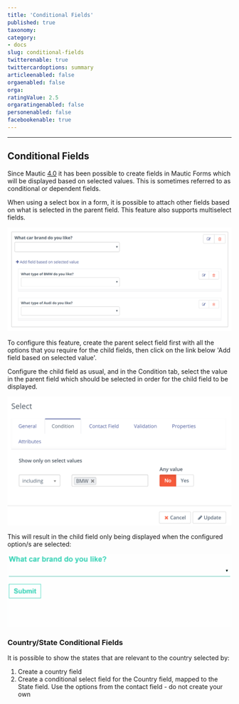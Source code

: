 ```yaml
---
title: 'Conditional Fields'
published: true
taxonomy:
category:
- docs
slug: conditional-fields
twitterenable: true
twittercardoptions: summary
articleenabled: false
orgaenabled: false
orga:
ratingValue: 2.5
orgaratingenabled: false
personenabled: false
facebookenable: true
---
```


---------------------

## Conditional Fields

Since Mautic [4.0][mautic-4] it has been possible to create fields in Mautic Forms which will be displayed based on selected values. This is sometimes referred to as conditional or dependent fields.

When using a select box in a form, it is possible to attach other fields based on what is selected in the parent field. This feature also supports multiselect fields.

![Screenshot showing two conditional fields on a Mautic form](conditional-fields-on-form.png)

To configure this feature, create the parent select field first with all the options that you require for the child fields, then click on the link below 'Add field based on selected value'.  

Configure the child field as usual, and in the Condition tab, select the value in the parent field which should be selected in order for the child field to be displayed.

![Screenshot showing the condition field being selected in the Condition tab](configure-field-select.png)

This will result in the child field only being displayed when the configured option/s are selected:

![Animated GIF showing a conditional field being displayed when the parent field value is selected](field-selection.gif)

### Country/State Conditional Fields

It is possible to show the states that are relevant to the country selected by:

1. Create a country field
1. Create a conditional select field for the Country field, mapped to the State field. Use the options from the contact field - do not create your own




[mautic-4]: <https://github.com/mautic/mautic/releases/tag/4.0>